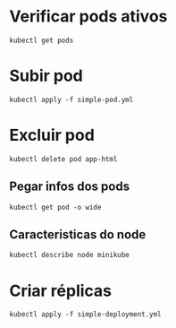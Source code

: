 # Verificar pods ativos
```
kubectl get pods
```

# Subir pod
```
kubectl apply -f simple-pod.yml
```

# Excluir pod
```
kubectl delete pod app-html
```

## Pegar infos dos pods
```
kubectl get pod -o wide
```

## Caracteristicas do node
```
kubectl describe node minikube
```

# Criar réplicas
```
kubectl apply -f simple-deployment.yml
```